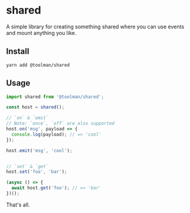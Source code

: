 # shared

A simple library for creating something shared where you can use events and mount anything you like.

## Install

```
yarn add @toolman/shared
```

## Usage

```js
import shared from '@toolman/shared';

const host = shared();

// `on` & `emit`
// Note: `once`, `off` are also supported 
host.on('msg', payload => {
  console.log(payload); // => 'cool'
});

host.emit('msg', 'cool');


// `set` & `get`
host.set('foo', 'bar');

(async () => {
  await host.get('foo'); // => 'bar'
})();
```

That's all.

